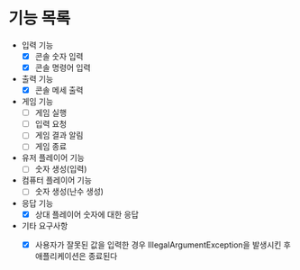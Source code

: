 # 기능 목록

- 입력 기능
  - [x] 콘솔 숫자 입력
  - [x] 콘솔 명령어 입력

- 출력 기능
  - [x] 콘솔 메세 출력

- 게임 기능
  - [ ] 게임 실행 
  - [ ] 입력 요청
  - [ ] 게임 결과 알림
  - [ ] 게임 종료

- 유저 플레이어 기능
  - [ ] 숫자 생성(입력)
  
- 컴퓨터 플레이어 기능
  - [ ] 숫자 생성(난수 생성)

- 응답 기능
  - [x] 상대 플레이어 숫자에 대한 응답

- 기타 요구사항
  - [x] 사용자가 잘못된 값을 입력한 경우 IllegalArgumentException을 발생시킨 후 애플리케이션은 종료된다

